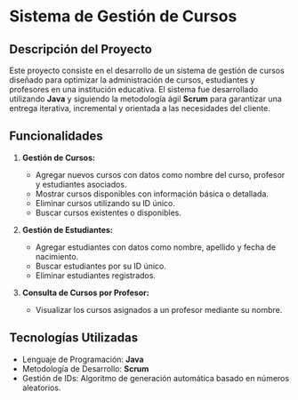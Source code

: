 # Sistema de Gestión de Cursos  

## Descripción del Proyecto  
Este proyecto consiste en el desarrollo de un sistema de gestión de cursos diseñado para optimizar la administración de cursos, estudiantes y profesores en una institución educativa. 
El sistema fue desarrollado utilizando **Java** y siguiendo la metodología ágil **Scrum** para garantizar una entrega iterativa, incremental y orientada a las necesidades del cliente.

## Funcionalidades  
1. **Gestión de Cursos:**  
   - Agregar nuevos cursos con datos como nombre del curso, profesor y estudiantes asociados.  
   - Mostrar cursos disponibles con información básica o detallada.  
   - Eliminar cursos utilizando su ID único.  
   - Buscar cursos existentes o disponibles.  

2. **Gestión de Estudiantes:**  
   - Agregar estudiantes con datos como nombre, apellido y fecha de nacimiento.  
   - Buscar estudiantes por su ID único.  
   - Eliminar estudiantes registrados.  

3. **Consulta de Cursos por Profesor:**  
   - Visualizar los cursos asignados a un profesor mediante su nombre.  

## Tecnologías Utilizadas  
- Lenguaje de Programación: **Java**  
- Metodología de Desarrollo: **Scrum**  
- Gestión de IDs: Algoritmo de generación automática basado en números aleatorios.  


